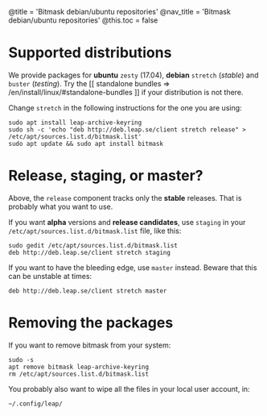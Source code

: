 @title = 'Bitmask debian/ubuntu repositories'
@nav_title = 'Bitmask debian/ubuntu repositories'
@this.toc = false

# Supported distributions

We provide packages for **ubuntu** ``zesty`` (17.04), **debian** ``stretch`` (*stable*) and ``buster`` (*testing*).
Try the [[ standalone bundles => /en/install/linux/#standalone-bundles ]] if your distribution is not there.

Change ``stretch`` in the following instructions for the one you are using:

```
sudo apt install leap-archive-keyring
sudo sh -c 'echo "deb http://deb.leap.se/client stretch release" > /etc/apt/sources.list.d/bitmask.list'
sudo apt update && sudo apt install bitmask
```

# Release, staging, or master?

Above, the ``release`` component tracks only the **stable** releases. That is probably what you want to use.

If you want **alpha** versions and **release candidates**, use ``staging`` in your ``/etc/apt/sources.list.d/bitmask.list`` file, like this:

```
sudo gedit /etc/apt/sources.list.d/bitmask.list
deb http://deb.leap.se/client stretch staging
```

If you want to have the bleeding edge, use ``master`` instead. Beware that this can be unstable at times:

```
deb http://deb.leap.se/client stretch master
```


# Removing the packages 

If you want to remove bitmask from your system:

```
sudo -s
apt remove bitmask leap-archive-keyring
rm /etc/apt/sources.list.d/bitmask.list
```

You probably also want to wipe all the files in your local user account, in:


```
~/.config/leap/
```
